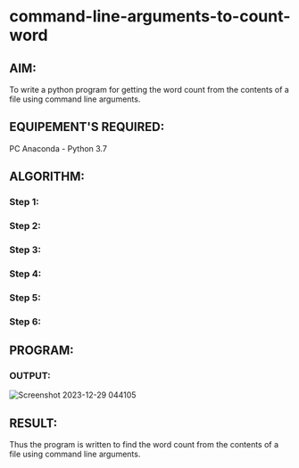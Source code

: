 # command-line-arguments-to-count-word
## AIM:
To write a python program for getting the word count from the contents of a file using command line arguments.
## EQUIPEMENT'S REQUIRED: 
PC
Anaconda - Python 3.7
## ALGORITHM: 
### Step 1:

### Step 2: 
 
### Step 3: 

### Step 4:  

### Step 5: 

### Step 6: 

## PROGRAM:

### OUTPUT:

![Screenshot 2023-12-29 044105](https://github.com/VerginJenifer/command-line-arguments-to-count-word/assets/136251012/36f9ce6d-6dfc-40b1-aef0-59684a47e0aa)


## RESULT:
Thus the program is written to find the word count from the contents of a file using command line arguments.
